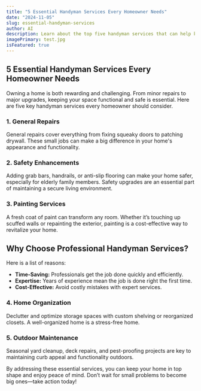 ```yaml
---
title: "5 Essential Handyman Services Every Homeowner Needs"
date: "2024-11-05"
slug: essential-handyman-services
author: AI
description: Learn about the top five handyman services that can help keep your home in perfect condition, from general repairs to safety upgrades.
imagePrimary: test.jpg
isFeatured: true
---
```


## 5 Essential Handyman Services Every Homeowner Needs

Owning a home is both rewarding and challenging. From minor repairs to major upgrades, keeping your space functional and safe is essential. Here are five key handyman services every homeowner should consider.

### 1. General Repairs

General repairs cover everything from fixing squeaky doors to patching drywall. These small jobs can make a big difference in your home's appearance and functionality.

### 2. Safety Enhancements

Adding grab bars, handrails, or anti-slip flooring can make your home safer, especially for elderly family members. Safety upgrades are an essential part of maintaining a secure living environment.

### 3. Painting Services

A fresh coat of paint can transform any room. Whether it’s touching up scuffed walls or repainting the exterior, painting is a cost-effective way to revitalize your home.

## Why Choose Professional Handyman Services?

Here is a list of reasons:
- **Time-Saving:** Professionals get the job done quickly and efficiently.
- **Expertise:** Years of experience mean the job is done right the first time.
- **Cost-Effective:** Avoid costly mistakes with expert services.

### 4. Home Organization

Declutter and optimize storage spaces with custom shelving or reorganized closets. A well-organized home is a stress-free home.

### 5. Outdoor Maintenance

Seasonal yard cleanup, deck repairs, and pest-proofing projects are key to maintaining curb appeal and functionality outdoors.

By addressing these essential services, you can keep your home in top shape and enjoy peace of mind. Don’t wait for small problems to become big ones—take action today!
